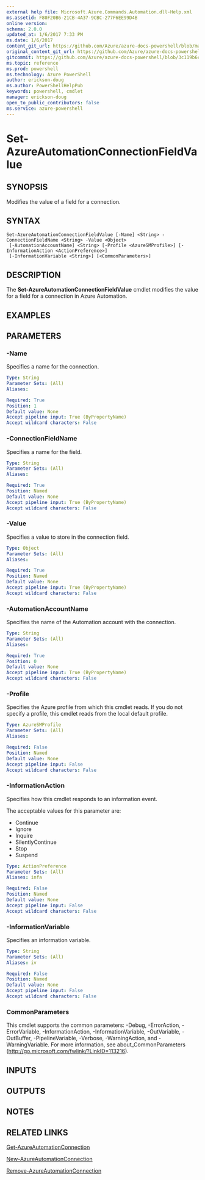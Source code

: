 ```yaml
---
external help file: Microsoft.Azure.Commands.Automation.dll-Help.xml
ms.assetid: F80F20B6-21CB-4A37-9CBC-277F6EE99D4B
online version: 
schema: 2.0.0
updated_at: 1/6/2017 7:33 PM
ms.date: 1/6/2017
content_git_url: https://github.com/Azure/azure-docs-powershell/blob/master/azureps-cmdlets-docs/ServiceManagement/Azure.Automation/v3.1.0/Set-AzureAutomationConnectionFieldValue.md
original_content_git_url: https://github.com/Azure/azure-docs-powershell/blob/master/azureps-cmdlets-docs/ServiceManagement/Azure.Automation/v3.1.0/Set-AzureAutomationConnectionFieldValue.md
gitcommit: https://github.com/Azure/azure-docs-powershell/blob/3c119b6c79abfdf15aa7736c17ff4df9df4548d3/azureps-cmdlets-docs/ServiceManagement/Azure.Automation/v3.1.0/Set-AzureAutomationConnectionFieldValue.md
ms.topic: reference
ms.prod: powershell
ms.technology: Azure PowerShell
author: erickson-doug
ms.author: PowerShellHelpPub
keywords: powershell, cmdlet
manager: erickson-doug
open_to_public_contributors: false
ms.service: azure-powershell
---
```


# Set-AzureAutomationConnectionFieldValue

## SYNOPSIS
Modifies the value of a field for a connection.

## SYNTAX

```
Set-AzureAutomationConnectionFieldValue [-Name] <String> -ConnectionFieldName <String> -Value <Object>
 [-AutomationAccountName] <String> [-Profile <AzureSMProfile>] [-InformationAction <ActionPreference>]
 [-InformationVariable <String>] [<CommonParameters>]
```

## DESCRIPTION
The **Set-AzureAutomationConnectionFieldValue** cmdlet modifies the value for a field for a connection in Azure Automation.

## EXAMPLES


## PARAMETERS

### -Name
Specifies a name for the connection.

```yaml
Type: String
Parameter Sets: (All)
Aliases: 

Required: True
Position: 1
Default value: None
Accept pipeline input: True (ByPropertyName)
Accept wildcard characters: False
```

### -ConnectionFieldName
Specifies a name for the field.

```yaml
Type: String
Parameter Sets: (All)
Aliases: 

Required: True
Position: Named
Default value: None
Accept pipeline input: True (ByPropertyName)
Accept wildcard characters: False
```

### -Value
Specifies a value to store in the connection field.

```yaml
Type: Object
Parameter Sets: (All)
Aliases: 

Required: True
Position: Named
Default value: None
Accept pipeline input: True (ByPropertyName)
Accept wildcard characters: False
```

### -AutomationAccountName
Specifies the name of the Automation account with the connection.

```yaml
Type: String
Parameter Sets: (All)
Aliases: 

Required: True
Position: 0
Default value: None
Accept pipeline input: True (ByPropertyName)
Accept wildcard characters: False
```

### -Profile
Specifies the Azure profile from which this cmdlet reads.
If you do not specify a profile, this cmdlet reads from the local default profile.

```yaml
Type: AzureSMProfile
Parameter Sets: (All)
Aliases: 

Required: False
Position: Named
Default value: None
Accept pipeline input: False
Accept wildcard characters: False
```

### -InformationAction
Specifies how this cmdlet responds to an information event.

The acceptable values for this parameter are:

- Continue
- Ignore
- Inquire
- SilentlyContinue
- Stop
- Suspend

```yaml
Type: ActionPreference
Parameter Sets: (All)
Aliases: infa

Required: False
Position: Named
Default value: None
Accept pipeline input: False
Accept wildcard characters: False
```

### -InformationVariable
Specifies an information variable.

```yaml
Type: String
Parameter Sets: (All)
Aliases: iv

Required: False
Position: Named
Default value: None
Accept pipeline input: False
Accept wildcard characters: False
```

### CommonParameters
This cmdlet supports the common parameters: -Debug, -ErrorAction, -ErrorVariable, -InformationAction, -InformationVariable, -OutVariable, -OutBuffer, -PipelineVariable, -Verbose, -WarningAction, and -WarningVariable. For more information, see about_CommonParameters (http://go.microsoft.com/fwlink/?LinkID=113216).

## INPUTS

## OUTPUTS

## NOTES

## RELATED LINKS

[Get-AzureAutomationConnection](xref:ServiceManagement/Azure.Automation/v3.1.0/Get-AzureAutomationConnection.md)

[New-AzureAutomationConnection](xref:ServiceManagement/Azure.Automation/v3.1.0/New-AzureAutomationConnection.md)

[Remove-AzureAutomationConnection](xref:ServiceManagement/Azure.Automation/v3.1.0/Remove-AzureAutomationConnection.md)


